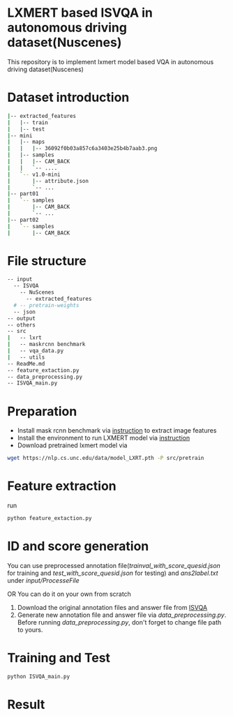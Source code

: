 # LXMERT based ISVQA in autonomous driving dataset(Nuscenes)
This repository is to implement lxmert model based VQA in autonomous driving dataset(Nuscenes) 

# Dataset introduction

```sh
|-- extracted_features
|   |-- train
|   |-- test
|-- mini
|   |-- maps
|   |   |-- 36092f0b03a857c6a3403e25b4b7aab3.png
|   |-- samples
|   |   |-- CAM_BACK
|   |   `-- ....
|   `-- v1.0-mini
|       |-- attribute.json
|       `-- ...
|-- part01
|   `-- samples
|       |-- CAM_BACK
|       `-- ...
|-- part02
|   `-- samples
|       |-- CAM_BACK
```

# File structure
```sh
-- input
  -- ISVQA
    -- NuScenes
      -- extracted_features
  # -- pretrain-weights
  -- json
-- output
-- others
-- src
|   -- lxrt
|   -- maskrcnn benchmark
|   -- vqa_data.py
|   -- utils
-- ReadMe.md
-- feature_extaction.py
-- data_preprocessing.py
-- ISVQA_main.py
```


# Preparation
- Install mask rcnn benchmark via [instruction](https://mmf.sh/docs/tutorials/image_feature_extraction/) to extract image features
- Install the environment to run LXMERT model via [instruction](https://github.com/airsplay/lxmert/blob/master/requirements.txt) 
- Download pretrained lxmert model via
```sh
wget https://nlp.cs.unc.edu/data/model_LXRT.pth -P src/pretrain
```

# Feature extraction
run 
```sh
python feature_extaction.py
```

# ID and score generation
You can use preprocessed annotation file(*trainval_with_score_quesid.json* for training and *test_with_score_quesid.json* for testing) and *ans2label.txt* under *input/ProcesseFile*

OR
You can do it on your own from scratch
1. Download the original annotation files and answer file from [ISVQA](https://github.com/ankanbansal/ISVQA-Dataset/tree/master/nuscenes)
2. Generate new annotation file and answer file via *data_preprocessing.py*. Before running *data_preprocessing.py*, don't forget to change file path to yours.

# Training and Test
```sh
python ISVQA_main.py
```

# Result

